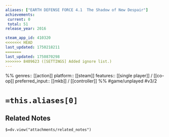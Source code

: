 ```yaml
---
aliases: ["EARTH DEFENSE FORCE 4.1  The Shadow of New Despair"]
achievements:
 current: 0
 total: 51
release_year: 2016

steam_app_id: 410320
<<<<<<< HEAD
last_updated: 1750218211
=======
last_updated: 1750870298
>>>>>>> 8409623 ([SETTINGS] Added ignore list.)
---
```

%%
genres:: [[action]]
platform:: [[steam]]
features:: [[single player]] / [[co-op]]
preferred_input:: [[mkb]] / [[controller]]
%%
#game/unplayed
#v3/2

# `=this.aliases[0]`
## Related Notes
`$=dv.view("attachments/related_notes")`